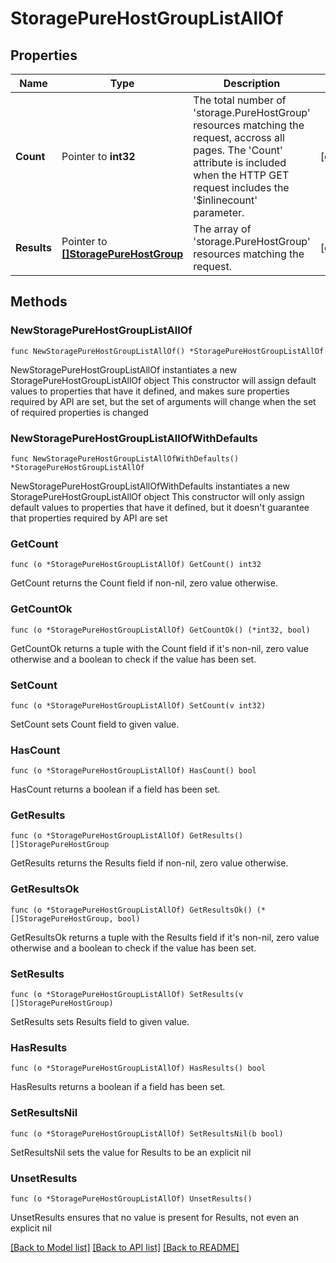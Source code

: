 # StoragePureHostGroupListAllOf

## Properties

Name | Type | Description | Notes
------------ | ------------- | ------------- | -------------
**Count** | Pointer to **int32** | The total number of &#39;storage.PureHostGroup&#39; resources matching the request, accross all pages. The &#39;Count&#39; attribute is included when the HTTP GET request includes the &#39;$inlinecount&#39; parameter. | [optional] 
**Results** | Pointer to [**[]StoragePureHostGroup**](storage.PureHostGroup.md) | The array of &#39;storage.PureHostGroup&#39; resources matching the request. | [optional] 

## Methods

### NewStoragePureHostGroupListAllOf

`func NewStoragePureHostGroupListAllOf() *StoragePureHostGroupListAllOf`

NewStoragePureHostGroupListAllOf instantiates a new StoragePureHostGroupListAllOf object
This constructor will assign default values to properties that have it defined,
and makes sure properties required by API are set, but the set of arguments
will change when the set of required properties is changed

### NewStoragePureHostGroupListAllOfWithDefaults

`func NewStoragePureHostGroupListAllOfWithDefaults() *StoragePureHostGroupListAllOf`

NewStoragePureHostGroupListAllOfWithDefaults instantiates a new StoragePureHostGroupListAllOf object
This constructor will only assign default values to properties that have it defined,
but it doesn't guarantee that properties required by API are set

### GetCount

`func (o *StoragePureHostGroupListAllOf) GetCount() int32`

GetCount returns the Count field if non-nil, zero value otherwise.

### GetCountOk

`func (o *StoragePureHostGroupListAllOf) GetCountOk() (*int32, bool)`

GetCountOk returns a tuple with the Count field if it's non-nil, zero value otherwise
and a boolean to check if the value has been set.

### SetCount

`func (o *StoragePureHostGroupListAllOf) SetCount(v int32)`

SetCount sets Count field to given value.

### HasCount

`func (o *StoragePureHostGroupListAllOf) HasCount() bool`

HasCount returns a boolean if a field has been set.

### GetResults

`func (o *StoragePureHostGroupListAllOf) GetResults() []StoragePureHostGroup`

GetResults returns the Results field if non-nil, zero value otherwise.

### GetResultsOk

`func (o *StoragePureHostGroupListAllOf) GetResultsOk() (*[]StoragePureHostGroup, bool)`

GetResultsOk returns a tuple with the Results field if it's non-nil, zero value otherwise
and a boolean to check if the value has been set.

### SetResults

`func (o *StoragePureHostGroupListAllOf) SetResults(v []StoragePureHostGroup)`

SetResults sets Results field to given value.

### HasResults

`func (o *StoragePureHostGroupListAllOf) HasResults() bool`

HasResults returns a boolean if a field has been set.

### SetResultsNil

`func (o *StoragePureHostGroupListAllOf) SetResultsNil(b bool)`

 SetResultsNil sets the value for Results to be an explicit nil

### UnsetResults
`func (o *StoragePureHostGroupListAllOf) UnsetResults()`

UnsetResults ensures that no value is present for Results, not even an explicit nil

[[Back to Model list]](../README.md#documentation-for-models) [[Back to API list]](../README.md#documentation-for-api-endpoints) [[Back to README]](../README.md)


